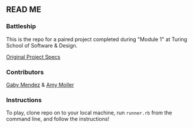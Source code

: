 ## READ ME ##

### Battleship ###

This is the repo for a paired project completed during "Module 1" at Turing School of Software & Design. 

[Original Project Specs](https://backend.turing.io/module1/projects/battleship/)

### Contributors ###
[Gaby Mendez](https://github.com/gabichuelas) & [Amy Moller](https://github.com/amymoller)

### Instructions ###
To play, clone repo on to your local machine, run `runner.rb` from the command line, and follow the instructions!

